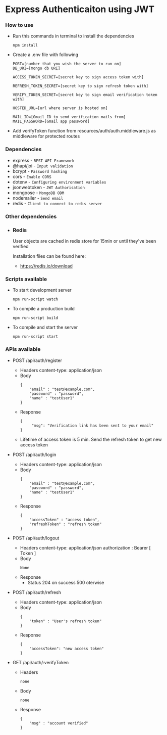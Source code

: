 # Express Authenticaiton using JWT

### How to use
- Run this commands in terminal to install the dependencies

    ``` 
    npm install
    ```
- Create a .env file with following 
    ```
    PORT=[number that you wish the server to run on]
    DB_URI=[mongo db URI]

    ACCESS_TOKEN_SECRET=[secret key to sign access token with]

    REFRESH_TOKEN_SECRET=[secret key to sign refresh token with]

    VERIFY_TOKEN_SECRET=[secret key to sign email verification token with]

    HOSTED_URL=[url where server is hosted on]

    MAIL_ID=[Gmail ID to send verification mails from]
    MAIL_PASSWORD=[Gmail app password]
    ```
- Add verifyToken function from resources/auth/auth.middleware.js as middleware for protected routes

### Dependencies
-  express - ``` REST API Framework ```
-  @hapi/joi - ``` Input validation ```
-  bcrypt - ``` Password hashing ```
-  cors - ``` Enable CORS ```
-  dotenv - ``` Configuring environment variables ```
-  jsonwebtoken - ``` JWT Authorisation ```
-  mongoose - ``` MongoDB ODM ```
-  nodemailer - ``` Send email ```
-  redis - ``` Client to connect to redis server ```

### Other dependencies
- ### Redis
    User objects are cached in redis store for 15min or until they've been verified

    Installation files can be found here:    
    - https://redis.io/download

### Scripts available
- To start development server
    ```
    npm run-script watch
    ```
- To compile a production build
    ```
    npm run-script build
    ```
- To compile and start the server
    ```
    npm run-script start
    ```

### APIs available
- POST /api/auth/register
    - Headers
        content-type: application/json
    - Body
        ```
        {
            "email" : "test@example.com",
            "password" : "password",
            "name" : "testUser1"
        }  
        ```
    - Response
        ```
        {
             "msg": "Verification link has been sent to your email"
        }
        ```
    - Lifetime of access token is 5 min. Send the refresh token to get new access token
- POST /api/auth/login
    - Headers
        content-type: application/json
    - Body
        ```
        {
            "email" : "test@example.com",
            "password" : "password",
            "name" : "testUser1"
        }  
        ```
    - Response 
        ```
        {
            "accessToken" : "access token",
            "refreshToken" : "refresh token"
        }
        ```
- POST /api/auth/logout
    - Headers
        content-type: application/json
        authorization : Bearer [ Token ]
    - Body
        ```
        None
        ```
    - Response
        - Status 204 on success 500 oterwise

- POST /api/auth/refresh
    - Headers
        content-type: application/json
    - Body
        ```
        {
            "token" : "User's refresh token"
        }  
        ```
    - Response
        ```
        {
            "accessToken": "new access token"
        }
        ```
- GET /api/auth/:verifyToken
    - Headers
        ``` 
        none
        ```
    - Body
        ``` 
        none
        ```
    - Response
        ``` 
        {
            "msg" : "account verified"
        }
        ```


